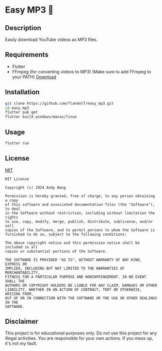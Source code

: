 # Easy MP3 🎵
## Description
Easily download YouTube videos as MP3 files.
## Requirements
- Flutter
- FFmpeg (for converting videos to MP3) (Make sure to add FFmpeg to your PATH) [Download](https://ffmpeg.org/download.html)
## Installation
```bash
git clone https://github.com/flandolf/easy_mp3.git
cd easy_mp3
flutter pub get
flutter build windows/macos/linux
```
## Usage
```bash
flutter run
```
## License
[MIT](https://choosealicense.com/licenses/mit/)
```
MIT License

Copyright (c) 2024 Andy Wang

Permission is hereby granted, free of charge, to any person obtaining a copy
of this software and associated documentation files (the "Software"), to deal
in the Software without restriction, including without limitation the rights
to use, copy, modify, merge, publish, distribute, sublicense, and/or sell
copies of the Software, and to permit persons to whom the Software is
furnished to do so, subject to the following conditions:

The above copyright notice and this permission notice shall be included in all
copies or substantial portions of the Software.

THE SOFTWARE IS PROVIDED "AS IS", WITHOUT WARRANTY OF ANY KIND, EXPRESS OR
IMPLIED, INCLUDING BUT NOT LIMITED TO THE WARRANTIES OF MERCHANTABILITY,
FITNESS FOR A PARTICULAR PURPOSE AND NONINFRINGEMENT. IN NO EVENT SHALL THE
AUTHORS OR COPYRIGHT HOLDERS BE LIABLE FOR ANY CLAIM, DAMAGES OR OTHER
LIABILITY, WHETHER IN AN ACTION OF CONTRACT, TORT OR OTHERWISE, ARISING FROM,
OUT OF OR IN CONNECTION WITH THE SOFTWARE OR THE USE OR OTHER DEALINGS IN THE
SOFTWARE.
```

## Disclaimer
This project is for educational purposes only. Do not use this project for any illegal activities. You are responsible for your own actions. If you mess up, it's not my fault.
